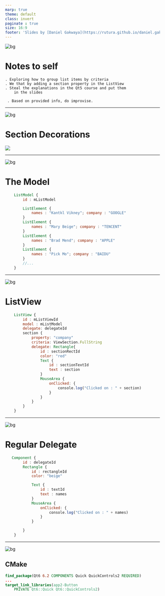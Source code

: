 ```yaml
---
marp: true
theme: default
class: invert
paginate : true
size: 16:9
footer: 'Slides by [Daniel Gakwaya](https://rutura.github.io/daniel.gakwaya/) at [LearnQtGuide](https://www.learnqt.guide/)'
---
```

![bg](images/slide_background.png)
# Notes to self
    . Exploring how to group list items by criteria
    . We that by adding a section property in the ListView
    . Steal the explanations in the Qt5 course and put them
        in the slides

     . Based on provided info, do improvise.
    
---
![bg](images/slide_background.png)
# Section Decorations
![](images/1.png)

---
![bg](images/slide_background.png)
# The Model
```qml
    ListModel {
        id : mListModel

        ListElement {
            names : "Kantkl Vikney"; company : "GOOGLE"
        }
        ListElement {
            names : "Mary Beige"; company : "TENCENT"
        }
        ListElement {
            names : "Brad Mend"; company : "APPLE"
        }
        ListElement {
            names : "Pick Mo"; company : "BAIDU"
        }
        //...
    }
```

---
![bg](images/slide_background.png)
# ListView
```qml
    ListView {
        id : mListViewId
        model : mListModel
        delegate: delegateId
        section {
            property: "company"
            criteria: ViewSection.FullString
            delegate: Rectangle{
                id : sectionRectId
                color: "red"
                Text {
                    id : sectionTextId
                    text : section
                }
                MouseArea {
                    onClicked: {
                        console.log("Clicked on : " + section)
                    }
                }
            }
        }
    }
```

---

![bg](images/slide_background.png)
# Regular Delegate
```qml
   Component {
        id : delegateId
        Rectangle {
            id : rectangleId
            color: "beige"

            Text {
                id : textId
                text : names
            }
            MouseArea {
                onClicked: {
                    console.log("Clicked on : " + names)
                }
            }

        }
    }
```

---





![bg](images/slide_background.png)
## CMake
```cmake
find_package(Qt6 6.2 COMPONENTS Quick QuickControls2 REQUIRED)
...
target_link_libraries(app2-Button
    PRIVATE Qt6::Quick Qt6::QuickControls2)

```

